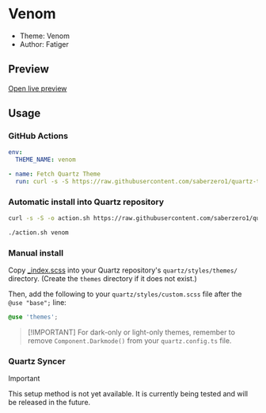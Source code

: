 # Venom

- Theme: Venom
- Author: Fatiger

## Preview

[Open live preview](https://quartz-themes.github.io/venom/)

## Usage

### GitHub Actions

```yaml
env:
  THEME_NAME: venom
```

```yaml
- name: Fetch Quartz Theme
  run: curl -s -S https://raw.githubusercontent.com/saberzero1/quartz-themes/master/action.sh | bash -s -- $THEME_NAME
```

### Automatic install into Quartz repository

```bash
curl -s -S -o action.sh https://raw.githubusercontent.com/saberzero1/quartz-themes/master/action.sh

./action.sh venom
```

### Manual install

Copy [\_index.scss](./_index.scss) into your Quartz repository's `quartz/styles/themes/` directory. (Create the `themes` directory if it does not exist.)

Then, add the following to your `quartz/styles/custom.scss` file after the `@use "base";` line:

```scss
@use 'themes';
```

> [!IMPORTANT] For dark-only or light-only themes, remember to remove `Component.Darkmode()` from your `quartz.config.ts` file.

### Quartz Syncer

> [!IMPORTANT]
> This setup method is not yet available. It is currently being tested and will be released in the future.
